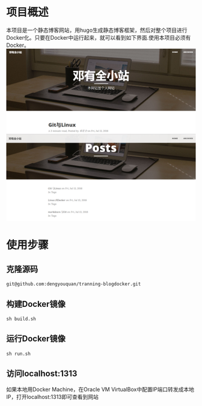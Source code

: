 # 项目概述
本项目是一个静态博客网站，用hugo生成静态博客框架，然后对整个项目进行Docker化。只要在Docker中运行起来，就可以看到如下界面.使用本项目必须有Docker。
![](/images/1.png)
![](/images/2.png)
# 使用步骤
## 克隆源码
```shell
git@github.com:dengyouquan/tranning-blogdocker.git
```
## 构建Docker镜像
```shell
sh build.sh
```
## 运行Docker镜像
```shell
sh run.sh
```
## 访问localhost:1313
如果本地用Docker Machine，在Oracle VM VirtualBox中配置IP端口转发成本地IP，打开localhost:1313即可查看到网站
